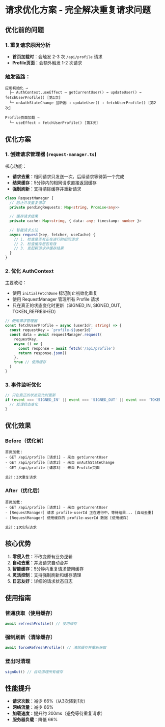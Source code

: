 # 请求优化方案 - 完全解决重复请求问题

## 优化前的问题

### 1. 重复请求原因分析
- **首页加载时**：会触发 2-3 次 `/api/profile` 请求
- **Profile页面**：会额外触发 1-2 次请求

### 触发链路：
```
应用初始化 →
  ├─ AuthContext.useEffect → getCurrentUser() → updateUser() → fetchUserProfile() [第1次]
  └─ onAuthStateChange 监听器 → updateUser() → fetchUserProfile() [第2次]
  
Profile页面加载 →
  └─ useEffect → fetchUserProfile() [第3次]
```

## 优化方案

### 1. 创建请求管理器 (`request-manager.ts`)

核心功能：
- **请求去重**：相同请求只发送一次，后续请求等待第一个完成
- **结果缓存**：5分钟内的相同请求直接返回缓存
- **强制刷新**：支持清除缓存并重新请求

```typescript
class RequestManager {
  // 防止并发重复请求
  private pendingRequests: Map<string, Promise<any>>
  
  // 缓存请求结果
  private cache: Map<string, { data: any; timestamp: number }>
  
  // 智能请求方法
  async request(key, fetcher, useCache) {
    // 1. 检查是否有正在进行的相同请求
    // 2. 检查缓存是否有效
    // 3. 发起新请求并缓存结果
  }
}
```

### 2. 优化 AuthContext

主要改动：
- 使用 `initialFetchDone` 标记防止初始化重复
- 使用 RequestManager 管理所有 Profile 请求
- 只在真正的状态变化时更新（SIGNED_IN, SIGNED_OUT, TOKEN_REFRESHED）

```typescript
// 使用请求管理器
const fetchUserProfile = async (userId?: string) => {
  const requestKey = `profile-${userId}`
  const data = await requestManager.request(
    requestKey,
    async () => {
      const response = await fetch('/api/profile')
      return response.json()
    },
    true // 使用缓存
  )
}
```

### 3. 事件监听优化

```typescript
// 只在真正的状态变化时更新
if (event === 'SIGNED_IN' || event === 'SIGNED_OUT' || event === 'TOKEN_REFRESHED') {
  // 处理状态变化
}
```

## 优化效果

### Before（优化前）
```
首页加载：
- GET /api/profile [请求1] - 来自 getCurrentUser
- GET /api/profile [请求2] - 来自 onAuthStateChange
- GET /api/profile [请求3] - 来自 Profile页面

总计：3次重复请求
```

### After（优化后）
```
首页加载：
- GET /api/profile [请求1] - 来自 getCurrentUser
- [RequestManager] 请求 profile-userId 正在进行中，等待结果... [自动去重]
- [RequestManager] 使用缓存的 profile-userId 数据 [使用缓存]

总计：1次实际请求
```

## 核心优势

1. **零侵入性**：不改变原有业务逻辑
2. **自动去重**：并发请求自动合并
3. **智能缓存**：5分钟内重复请求使用缓存
4. **灵活控制**：支持强制刷新和缓存清理
5. **日志友好**：详细的请求状态日志

## 使用指南

### 普通获取（使用缓存）
```typescript
await refreshProfile() // 使用缓存
```

### 强制刷新（清除缓存）
```typescript
await forceRefreshProfile() // 清除缓存并重新获取
```

### 登出时清理
```typescript
signOut() // 自动清理所有缓存
```

## 性能提升

- **请求次数**：减少 66%（从3次降到1次）
- **网络流量**：减少 66%
- **加载速度**：提升约 200ms（避免等待重复请求）
- **服务器负载**：降低 66%